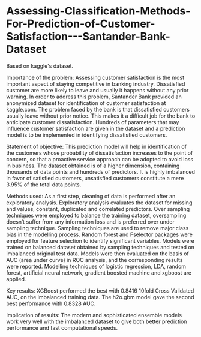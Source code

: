 # Assessing-Classification-Methods-For-Prediction-of-Customer-Satisfaction---Santander-Bank-Dataset
Based on  kaggle's dataset.


Importance of the problem:
Assessing customer satisfaction is the most important aspect of staying competitive in banking industry.
Dissatisfied customer are more likely to leave and usually it happens without any prior warning. In order to
address this problem, Santander Bank provided an anonymized dataset for identification of customer
satisfaction at kaggle.com.
The problem faced by the bank is that dissatisfied customers usually leave without prior notice. This makes it
a difficult job for the bank to anticipate customer dissatisfaction. Hundreds of parameters that may influence
customer satisfaction are given in the dataset and a prediction model is to be implemented in identifying
dissatisfied customers.

Statement of objective:
This prediction model will help in identification of the customers whose probability of dissatisfaction increases
to the point of concern, so that a proactive service approach can be adopted to avoid loss in business. The
dataset obtained is of a higher dimension, containing thousands of data points and hundreds of predictors. It
is highly imbalanced in favor of satisfied customers, unsatisfied customers constitute a mere 3.95% of the
total data points.

Methods used:
As a first step, cleaning of data is performed after an exploratory analysis. Exploratory analysis evaluates the
dataset for missing and values, constant, duplicated and correlated predictors. Over sampling techniques
were employed to balance the training dataset, oversampling doesn’t suffer from any information loss and is
preferred over under sampling technique. Sampling techniques are used to remove major class bias in the
modelling process. Random forest and Fselector packages were employed for feature selection to identify
significant variables. Models were trained on balanced dataset obtained by sampling techniques and tested
on imbalanced original test data. Models were then evaluated on the basis of AUC (area under curve) in ROC
analysis, and the corresponding results were reported. Modelling techniques of logistic regression, LDA,
random forest, artificial neural network, gradient boosted machine and xgboost are applied.

Key results: XGBoost performed the best with 0.8416 10fold Cross Validated AUC, on the imbalanced training
data. The h2o.gbm model gave the second best performance with 0.8328 AUC.

Implication of results: The modern and sophisticated ensemble models work very well with the imbalanced
dataset to give both better prediction performance and fast computational speeds.
